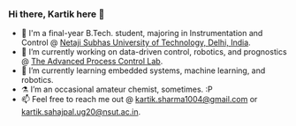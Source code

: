 ### Hi there, Kartik here 👋

- 📖 I'm a final-year B.Tech. student, majoring in Instrumentation and Control @ [Netaji Subhas University of Technology, Delhi, India](http://nsut.ac.in).
- 🔭 I’m currently working on data-driven control, robotics, and prognostics @ [The Advanced Process Control Lab](https://apclnsit.wordpress.com/).
- 🌱 I’m currently learning embedded systems, machine learning, and robotics.
- ⚗️ I’m an occasional amateur chemist, sometimes. :P
- 📫 Feel free to reach me out @ kartik.sharma1004@gmail.com or kartik.sahajpal.ug20@nsut.ac.in.
